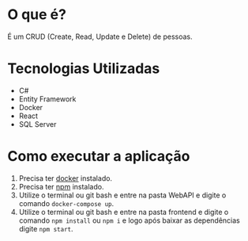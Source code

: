 # O que é?
É um CRUD (Create, Read, Update e Delete) de pessoas.

# Tecnologias Utilizadas
* C#
* Entity Framework
* Docker
* React
* SQL Server

# Como executar a aplicação
1. Precisa ter [docker](https://www.docker.com/) instalado.
2. Precisa ter [npm](https://www.npmjs.com/) instalado.
3. Utilize o terminal ou git bash e entre na pasta WebAPI e digite o comando `docker-compose up`.
4. Utilize o terminal ou git bash e entre na pasta frontend e digite o comando `npm install` ou `npm i` e logo após baixar as dependências digite `npm start`.
